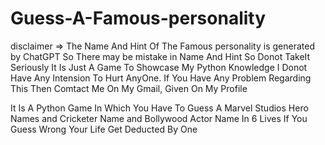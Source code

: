 ﻿# Guess-A-Famous-personality

disclaimer => The Name And Hint Of The Famous personality is generated by ChatGPT So There may be mistake in Name And Hint So Donot TakeIt Seriously It Is Just A Game To Showcase My Python Knowledge I Donot Have Any Intension To Hurt AnyOne. If You Have Any Problem Regarding This Then Comtact Me On My Gmail, Given On My Profile

It Is A Python Game In Which You Have To Guess A Marvel Studios Hero Names and Cricketer Name and Bollywood Actor Name
In 6 Lives
If You Guess Wrong Your Life Get Deducted By One
